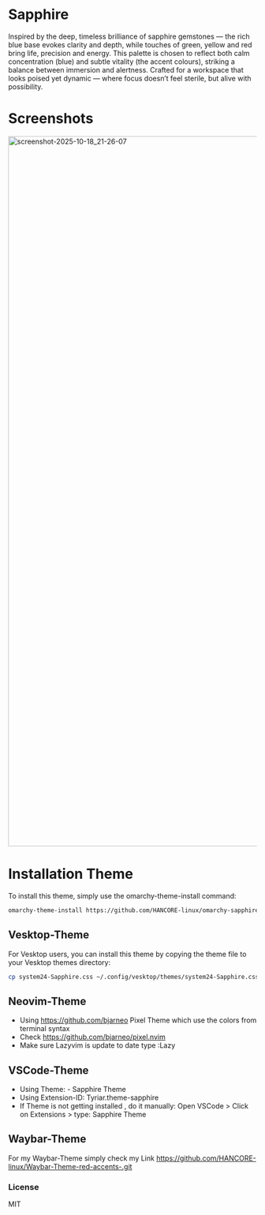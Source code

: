 # Sapphire
Inspired by the deep, timeless brilliance of sapphire gemstones — the rich blue base evokes clarity and depth, while touches of green, yellow and red bring life, precision and energy.
This palette is chosen to reflect both calm concentration (blue) and subtle vitality (the accent colours), striking a balance between immersion and alertness.
Crafted for a workspace that looks poised yet dynamic — where focus doesn’t feel sterile, but alive with possibility.

# Screenshots
<img width="2560" height="1440" alt="screenshot-2025-10-18_21-26-07" src="https://github.com/user-attachments/assets/46cbef4d-9238-4057-83c6-8493f909961d" />



# Installation Theme

To install this theme, simply use the omarchy-theme-install command:

```bash
omarchy-theme-install https://github.com/HANCORE-linux/omarchy-sapphire-theme.git
```
## Vesktop-Theme
For Vesktop users, you can install this theme by copying the theme file to your Vesktop themes directory:
```bash
cp system24-Sapphire.css ~/.config/vesktop/themes/system24-Sapphire.css
```

## Neovim-Theme
- Using https://github.com/bjarneo Pixel Theme which use the colors from terminal syntax <br>
- Check https://github.com/bjarneo/pixel.nvim <br>
- Make sure Lazyvim is update to date type :Lazy <br>

## VSCode-Theme
- Using Theme: - Sapphire Theme
- Using Extension-ID: Tyriar.theme-sapphire
- If Theme is not getting installed , do it manually: Open VSCode > Click on Extensions > type: Sapphire Theme

## Waybar-Theme
For my Waybar-Theme simply check my Link https://github.com/HANCORE-linux/Waybar-Theme-red-accents-.git

### License
MIT
